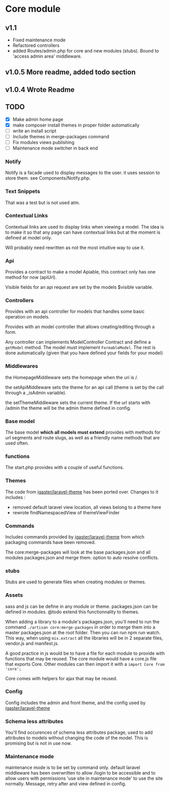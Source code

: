 # Core module

## v1.1
- Fixed maintenance mode
- Refactored controllers
- added Routes/admin.php for core and new modules (stubs). Bound to 'access admin area' middleware.

## v1.0.5 More readme, added todo section
## v1.0.4 Wrote Readme
 
## TODO
- [x] Make admin home page
- [x] make composer install themes in proper folder automatically
- [ ] write an install script
- [ ] Include themes in merge-packages command
- [ ] Fix modules views publishing
- [ ] Maintenance mode switcher in back end
 
### Notify
Notify is a facade used to display messages to the user. it uses session to store them. see Components/Notify.php.
 
### Text Snippets
That was a test but is not used atm.
 
### Contextual Links
Contextual links are used to display links when viewing a model. The idea is to make it so that any page can have contextual links but at the moment is defined at model only.
 
Will probably need rewritten as not the most intuitive way to use it.
 
### Api
Provides a contract to make a model Apiable, this contract only has one method for now (apiUrl).
 
Visible fields for an api request are set by the models $visible variable.
 
### Controllers
Provides with an api controller for models that handles some basic operation on models.
 
Provides with an model controller that allows creating/editing through a form.
 
Any controller can implements ModelController Contract and define a `getModel` method. The model must implement `FormableModel`. The rest is done automatically (given that you have defined your fields for your model)
 
### Middlewares
the HomepageMiddleware sets the homepage when the uri is /.
 
the setApiMiddleware sets the theme for an api call (theme is set by the call through a \_isAdmin variable).
 
the setThemeMiddleware sets the current theme. If the url starts with /admin the theme will be the admin theme defined in config.
 
### Base model
The base model **which all models must extend** provides with methods for url segments and route slugs, as well as a friendly name methods that are used often.
 
### functions
The start.php provides with a couple of useful functions.
 
### Themes
The code from [igaster/laravel-theme](https://github.com/igaster/laravel-theme) has been ported over.
Changes to it includes :
- removed default laravel view location, all views belong to a theme here
- rewrote findNamespacedView of themeViewFinder
 
### Commands
Includes commands provided by [igaster/laravel-theme](https://github.com/igaster/laravel-theme) from which packaging commands have been removed.
 
The core:merge-packages will look at the base packages.json and all modules packages.json and merge them. option to auto resolve conflicts.
 
### stubs
Stubs are used to generate files when creating modules or themes.
 
### Assets
sass and js can be define in any module or theme. packages.json can be defined in modules.
@todo extend this functionnality to themes.
 
When adding a library to a module's packages.json, you'll need to run the command `./artisan core:merge-packages` in order to merge them into a master packages.json at the root folder. Then you can run npm run watch. This way, when using `mix.extract` all the libraries will be in 2 separate files, vendor.js and manifest.js.
 
A good practice in js would be to have a file for each module to provide with functions that may be reused. The core module would have a core.js file that exports Core. Other modules can then import it with a `import Core from 'core';`
 
Core comes with helpers for ajax that may be reused.
 
### Config
Config includes the admin and front theme, and the config used by [igaster/laravel-theme](https://github.com/igaster/laravel-theme)
 
### Schema less attributes
You'll find occurences of schema less attributes package, used to add attributes to models without changing the code of the model. This is promising but is not in use now.

### Maintenance mode
maintenance mode is to be set by command only.
default laravel middleware has been overwritten to allow /login to be accessible and to allow users with permissions 'use site in maintenance mode' to use the site normally.
Message, retry after and view defined in config.